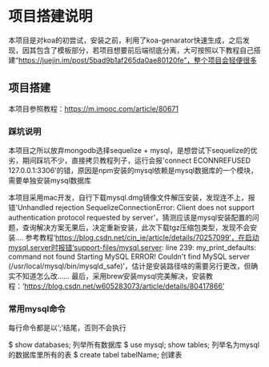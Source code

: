 # 项目搭建说明

本项目是对koa的初尝试，安装之前，利用了koa-genarator快速生成，之后发现，因其包含了模板部分，若项目想要前后端彻底分离，大可按照以下教程自己搭建“https://juejin.im/post/5bad9b1af265da0ae80120fe”，整个项目会轻便很多

## 项目搭建

本项目参照教程：https://m.imooc.com/article/80671

### 踩坑说明

本项目之所以放弃mongodb选择sequelize + mysql，是想尝试下sequelize的优劣，期间踩坑不少，直接拷贝教程列子，运行会报'connect ECONNREFUSED 127.0.0.1:3306'的错，原因是npm安装的mysql依赖是mysql数据库的一个模块，需要单独安装mysql数据库

本项目采用mac开发，自行下载mysql.dmg镜像文件解压安装，发现连不上，报错'Unhandled rejection SequelizeConnectionError: Client does not support authentication protocol requested by server'，猜测应该是mysql安装配置的问题，查询解决方案无果后，决定重新安装，此次下载tgz压缩包类型，发现不会安装.... 参考教程‘https://blog.csdn.net/cin_ie/article/details/70257099’，在启动mysql.server时报错‘support-files/mysql.server: line 239: my_print_defaults: command not found
Starting MySQL
 ERROR! Couldn't find MySQL server (/usr/local/mysql/bin/mysqld_safe)’，估计是安装路径啥的需要另行更改，但确实不知道怎么改……
 最后，采用brew安装mysql完美解决，安装教程：‘https://blog.csdn.net/w605283073/article/details/80417866’

 ### 常用mysql命令

 每行命令都是以‘;’结尾，否则不会执行

 $ show databases;  列举所有数据库
 $ use mysql; show tables; 列举名为mysql的数据库里所有的表
 $ create tabel tabelName; 创建表